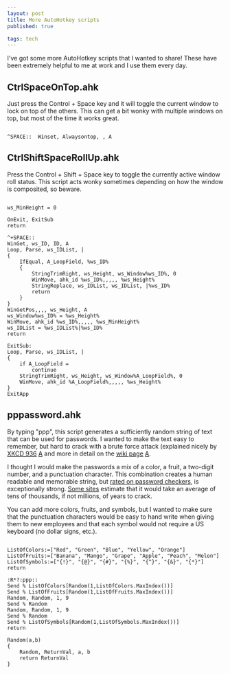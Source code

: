 ```yaml
---
layout: post
title: More AutoHotkey scripts
published: true

tags: tech
---
```


I've got some more AutoHotkey scripts that I wanted to share! These have been extremely helpful to me at work and I use them every day.

## CtrlSpaceOnTop.ahk

Just press the Control + Space key and it will toggle the current window to lock on top of the others. This can get a bit wonky with multiple windows on top, but most of the time it works great.

```

^SPACE::  Winset, Alwaysontop, , A

```

## CtrlShiftSpaceRollUp.ahk

Press the Control + Shift + Space key to toggle the currently active window roll status. This script acts wonky sometimes depending on how the window is composited, so beware.

```

ws_MinHeight = 0

OnExit, ExitSub
return

^+SPACE::
WinGet, ws_ID, ID, A
Loop, Parse, ws_IDList, |
{
    IfEqual, A_LoopField, %ws_ID%
    {
        StringTrimRight, ws_Height, ws_Window%ws_ID%, 0
        WinMove, ahk_id %ws_ID%,,,,, %ws_Height%
        StringReplace, ws_IDList, ws_IDList, |%ws_ID%
        return
    }
}
WinGetPos,,,, ws_Height, A
ws_Window%ws_ID% = %ws_Height%
WinMove, ahk_id %ws_ID%,,,,, %ws_MinHeight%
ws_IDList = %ws_IDList%|%ws_ID%
return

ExitSub:
Loop, Parse, ws_IDList, |
{
    if A_LoopField =
        continue
    StringTrimRight, ws_Height, ws_Window%A_LoopField%, 0
    WinMove, ahk_id %A_LoopField%,,,,, %ws_Height%
}
ExitApp

```

## pppassword.ahk

By typing "ppp", this script generates a sufficiently random string of text that can be used for passwords. I wanted to make the text easy to remember, but hard to crack with a brute force attack (explained nicely by [XKCD 936](https://xkcd.com/936/) [A](http://archive.is/978wk) and more in detail on the [wiki page](https://www.explainxkcd.com/wiki/index.php/936:_Password_Strength) [A](http://archive.is/tzklt).

I thought I would make the passwords a mix of a color, a fruit, a two-digit number, and a punctuation character. This combination creates a human readable and memorable string, but [rated on password checkers](http://www.passwordmeter.com/), is exceptionally strong. [Some sites](https://howsecureismypassword.net/) estimate that it would take an average of tens of thousands, if not millions, of years to crack.

You can add more colors, fruits, and symbols, but I wanted to make sure that the punctuation characters would be easy to hand write when giving them to new employees and that each symbol would not require a US keyboard (no dollar signs, etc.).


```

ListOfColors:=["Red", "Green", "Blue", "Yellow", "Orange"]
ListOfFruits:=["Banana", "Mango", "Grape", "Apple", "Peach", "Melon"]
ListOfSymbols:=["{!}", "{@}", "{#}", "{%}", "{^}", "{&}", "{*}"]
return

:R*?:ppp::
Send % ListOfColors[Random(1,ListOfColors.MaxIndex())]
Send % ListOfFruits[Random(1,ListOfFruits.MaxIndex())]
Random, Random, 1, 9
Send % Random
Random, Random, 1, 9
Send % Random
Send % ListOfSymbols[Random(1,ListOfSymbols.MaxIndex())]
return

Random(a,b)
{
	Random, ReturnVal, a, b
	return ReturnVal
}

```
